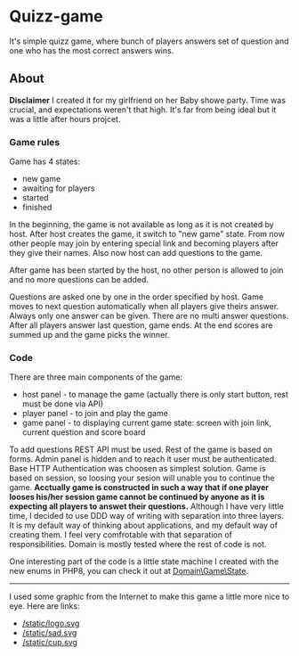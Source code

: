 # Quizz-game

It's simple quizz game, where bunch of players answers set of question and one who has the most correct answers wins.

## About

**Disclaimer** I created it for my girlfriend on her Baby showe party. Time was crucial, and expectations weren't that high. It's far from being ideal but it was a little after hours projcet.

### Game rules
Game has 4 states:
 - new game
 - awaiting for players
 - started
 - finished

In the beginning, the game is not available as long as it is not created by host. After host creates the game, it switch to "new game" state.
From now other people may join by entering special link and becoming players after they give their names. Also now host can add questions to the game.

After game has been started by the host, no other person is allowed to join and no more questions can be added.

Questions are asked one by one in the order specified by host. Game moves to next question automatically when all players give theirs answer.
Always only one answer can be given. There are no multi answer questions. After all players answer last question, game ends.
At the end scores are summed up and the game picks the winner.

### Code
There are three main components of the game:
  - host panel - to manage the game (actually there is only start button, rest must be done via API)
  - player panel - to join and play the game
  - game panel - to displaying current game state: screen with join link, current question and score board

To add questions REST API must be used. Rest of the game is based on forms.
Admin panel is hidden and to reach it user must be authenticated. Base HTTP Authentication was choosen as simplest solution.
Game is based on session, so loosing your sesion will unable you to continue the game. **Acctually game is constructed in such a way that if one player looses his/her session game cannot be continued by anyone as it is expecting all players to answet their questions.**
Although I have very little time, I decided to use DDD way of writing with separation into three layers. It is my default way of thinking about applications, and my default way of creating them. I feel very comfrotable with that separation of responsibilities.
Domain is mostly tested where the rest of code is not.

One interesting part of the code is a little state machine I created with the new enums in PHP8, you can check it out at [Domain\Game\State](https://github.com/wnnawalaniec/quizz-game/blob/master/src/Domain/Game/State.php).

----

I used some graphic from the Internet to make this game a little more nice to eye.
Here are links:
 - [/static/logo.svg](https://www.svgrepo.com/svg/165164/pacifier)
 - [/static/sad.svg](https://commons.wikimedia.org/wiki/File:Emojione_BW_2639.svg)
 - [/static/cup.svg](https://www.onlinewebfonts.com/icon/530687)
